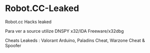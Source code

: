 # Robot.CC-Leaked
Robot.cc Hacks leaked


Para ver a source utilize DNSPY x32/IDA Freeware/x32dbg

Cheats Leakeds : Valorant Arduino, Paladins Cheat, Warzone Cheat & Spoofer
